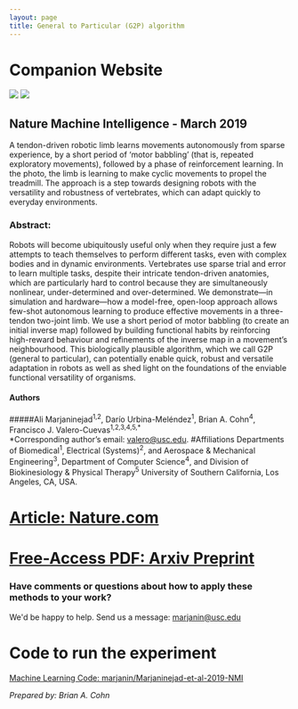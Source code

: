 ```yaml
---
layout: page
title: General to Particular (G2P) algorithm
---
```

# Companion Website
<img src="../../img/nmi_banner.png">
<img src="../../img/nmi.png">


## Nature Machine Intelligence - March 2019
A tendon-driven robotic limb learns movements autonomously from sparse experience, by a short period of ‘motor babbling’ (that is, repeated exploratory movements), followed by a phase of reinforcement learning. In the photo, the limb is learning to make cyclic movements to propel the treadmill. The approach is a step towards designing robots with the versatility and robustness of vertebrates, which can adapt quickly to everyday environments.

### **Abstract:**
Robots will become ubiquitously useful only when they require just a few attempts to teach themselves to perform different tasks, even with complex bodies and in dynamic environments. Vertebrates use sparse trial and error to learn multiple tasks, despite their intricate tendon-driven anatomies, which are particularly hard to control because they are simultaneously nonlinear, under-determined and over-determined. We demonstrate—in simulation and hardware—how a model-free, open-loop approach allows few-shot autonomous learning to produce effective movements in a three-tendon two-joint limb. We use a short period of motor babbling (to create an initial inverse map) followed by building functional habits by reinforcing high-reward behaviour and refinements of the inverse map in a movement’s neighbourhood. This biologically plausible algorithm, which we call G2P (general to particular), can potentially enable quick, robust and versatile adaptation in robots as well as shed light on the foundations of the enviable functional versatility of organisms.

#### Authors
#####Ali Marjaninejad<sup>1,2</sup>, Darío Urbina-Meléndez<sup>1</sup>, Brian A. Cohn<sup>4</sup>, Francisco J. Valero-Cuevas<sup>1,2,3,4,5,*</sup>   
*Corresponding author’s email: valero@usc.edu. 
#Affiliations
Departments of Biomedical<sup>1</sup>, Electrical (Systems)<sup>2</sup>, and Aerospace & Mechanical Engineering<sup>3</sup>, Department of Computer Science<sup>4</sup>, and Division of Biokinesiology & Physical Therapy<sup>5</sup> University of Southern California, Los Angeles, CA, USA.


# [Article: Nature.com](https://www.nature.com/articles/s42256-019-0029-0)
# [Free-Access PDF: Arxiv Preprint](https://arxiv.org/pdf/1810.08615.pdf)

### Have comments or questions about how to apply these methods to your work?
We'd be happy to help. Send us a message: marjanin@usc.edu

# Code to run the experiment 
[Machine Learning Code: marjanin/Marjaninejad-et-al-2019-NMI](https://github.com/marjanin/Marjaninejad-et.-al.-2019-NMI)


*Prepared by: Brian A. Cohn*